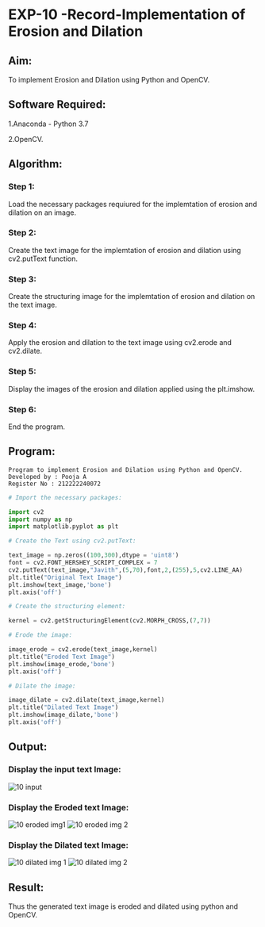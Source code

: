 # EXP-10 -Record-Implementation of Erosion and Dilation
## Aim:
To implement Erosion and Dilation using Python and OpenCV.

## Software Required:
1.Anaconda - Python 3.7

2.OpenCV.

## Algorithm:
### Step 1:
Load the necessary packages requiured for the implemtation of erosion and dilation on an image.

### Step 2:
Create the text image for the implemtation of erosion and dilation using cv2.putText function.

### Step 3:
Create the structuring image for the implemtation of erosion and dilation on the text image.

### Step 4:
Apply the erosion and dilation to the text image using cv2.erode and cv2.dilate.

### Step 5:
Display the images of the erosion and dilation applied using the plt.imshow.

### Step 6:
End the program.

## Program:
```
Program to implement Erosion and Dilation using Python and OpenCV.
Developed by : Pooja A
Register No : 212222240072
```

```python
# Import the necessary packages:

import cv2
import numpy as np
import matplotlib.pyplot as plt
```
```python
# Create the Text using cv2.putText:

text_image = np.zeros((100,300),dtype = 'uint8')
font = cv2.FONT_HERSHEY_SCRIPT_COMPLEX = 7
cv2.putText(text_image,"Javith",(5,70),font,2,(255),5,cv2.LINE_AA)
plt.title("Original Text Image")
plt.imshow(text_image,'bone')
plt.axis('off')
```
```python
# Create the structuring element:

kernel = cv2.getStructuringElement(cv2.MORPH_CROSS,(7,7))
```
```python
# Erode the image:

image_erode = cv2.erode(text_image,kernel)
plt.title("Eroded Text Image")
plt.imshow(image_erode,'bone')
plt.axis('off')
```
```python
# Dilate the image:

image_dilate = cv2.dilate(text_image,kernel)
plt.title("Dilated Text Image")
plt.imshow(image_dilate,'bone')
plt.axis('off')
```

## Output:
### Display the input text Image:
![10 input](https://github.com/poojaanbu0/EROSION-AND-DILATION/assets/119390329/25160446-ca54-4621-b26e-f77a61070791)

### Display the Eroded text Image:
![10 eroded img1](https://github.com/poojaanbu0/EROSION-AND-DILATION/assets/119390329/41a820c0-eb7d-4aec-b00c-775308c44425)
![10 eroded img 2](https://github.com/poojaanbu0/EROSION-AND-DILATION/assets/119390329/43de7ac6-b828-43fe-b171-22da0e5940ca)

### Display the Dilated text Image:
![10 dilated img 1](https://github.com/poojaanbu0/EROSION-AND-DILATION/assets/119390329/c5a7206a-884f-4a1b-91b2-d3a75a0084e1)
![10 dilated img 2](https://github.com/poojaanbu0/EROSION-AND-DILATION/assets/119390329/09d47463-39d8-461e-9fc7-76bd0f2dd254)


## Result:
Thus the generated text image is eroded and dilated using python and OpenCV.
